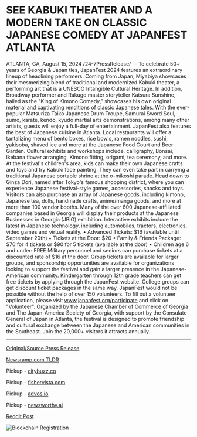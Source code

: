 # SEE KABUKI THEATER AND A MODERN TAKE ON CLASSIC JAPANESE COMEDY AT JAPANFEST ATLANTA

ATLANTA, GA, August 15, 2024 /24-7PressRelease/ -- To celebrate 50+ years of Georgia & Japan ties, JapanFest 2024 features an extraordinary lineup of headlining performers. Coming from Japan, Miyabiya showcases their mesmerizing blend of traditional and modernized Kabuki theater, a performing art that is a UNESCO Intangible Cultural Heritage. In addition, Broadway performer and Rakugo master storyteller Katsura Sunshine, hailed as the "King of Kimono Comedy," showcases his own original material and captivating renditions of classic Japanese tales.  With the ever-popular Matsuriza Taiko Japanese Drum Troupe, Samurai Sword Soul, sumo, karate, kendo, kyudo martial arts demonstrations, among many other artists, guests will enjoy a full-day of entertainment.   JapanFest also features the best of Japanese cuisine in Atlanta. Local restaurants will offer a tantalizing menu of bento boxes, rice bowls, ramen noodles, sushi, yakisoba, shaved ice and more at the Japanese Food Court and Beer Garden. Cultural exhibits and workshops include, calligraphy, Bonsai, Ikebana flower arranging, Kimono fitting, origami, tea ceremony, and more.   At the festival's children's area, kids can make their own Japanese crafts and toys and try Kabuki face painting. They can even take part in carrying a traditional Japanese portable shrine at the o-mikoshi parade. Head down to Ginza Dori, named after Tokyo's famous shopping district, where you can experience Japanese festival-style games, accessories, snacks and toys.  Visitors can also purchase an array of Japanese goods, including kimono, Japanese tea, dolls, handmade crafts, anime/manga goods, and more at more than 100 vendor booths. Many of the over 600 Japanese-affiliated companies based in Georgia will display their products at the Japanese Businesses in Georgia (JBiG) exhibition. Interactive exhibits include the latest in Japanese technology, including automobiles, tractors, electronics, video games and virtual reality.  •	Advanced Tickets: $16 (available until September 20th) •	Tickets at the Door: $20 •	Family & Friends Package: $70 for 4 tickets or $90 for 5 tickets (available at the door) •	Children age 6 and under: FREE  Military personnel and seniors can purchase tickets at a discounted rate of $16 at the door. Group tickets are available for larger groups, and sponsorship opportunities are available for organizations looking to support the festival and gain a larger presence in the Japanese-American community.   Kindergarten through 12th grade teachers can get free tickets by applying through the JapanFest website. College groups can get discount ticket packages in the same way.  JapanFest would not be possible without the help of over 150 volunteers. To fill out a volunteer application, please visit www.japanfest.org/participate and click on "Volunteer".  Organized by the Japanese Chamber of Commerce of Georgia and The Japan-America Society of Georgia, with support by the Consulate General of Japan in Atlanta, the festival is designed to promote friendship and cultural exchange between the Japanese and American communities in the Southeast. Join the 20,000+ visitors it attracts annually. 

---

[Original/Source Press Release](https://www.24-7pressrelease.com/press-release/513116/see-kabuki-theater-and-a-modern-take-on-classic-japanese-comedy-at-japanfest-atlanta)
                    

[Newsramp.com TLDR](https://newsramp.com/curated-news/japanfest-2024-celebrating-50-years-of-georgia-japan-ties/1f79d0b794e28e131f8189b4fe91fbc3) 


Pickup - [citybuzz.co](https://citybuzz.co/2024/08/15/japanfest-atlanta-2024-celebrates-50-years-of-georgia-japan-ties-with-kabuki-theater-and-modern-japanese-comedy)

Pickup - [fishervista.com](https://fishervista.com/en/japanfest-atlanta-2024-celebrates-georgia-japan-ties-with-kabuki-theater-and-more/20245742)

Pickup - [advos.io](https://advos.io/en/japanfest-atlanta-2024-to-celebrate-50-years-of-georgia-japan-ties-with-unique-performances-and-cultural-exhibits/20245742)

Pickup - [newsworthy.ai](https://newsworthy.ai/curated/japanfest-atlanta-2024-to-showcase-kabuki-theater-and-modern-japanese-comedy/20245742)
 



[Reddit Post](https://www.reddit.com/r/Lifestyle_Culture/comments/1esoyog/japanfest_2024_celebrating_50_years_of_georgia/) 



![Blockchain Registration](https://cdn.newsramp.app/24-7PressRelease/qrcode/248/15/mendxENk.webp)